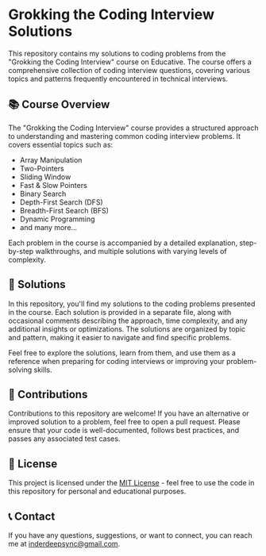 # Grokking the Coding Interview Solutions

This repository contains my solutions to coding problems from the "Grokking the Coding Interview" course on Educative. The course offers a comprehensive collection of coding interview questions, covering various topics and patterns frequently encountered in technical interviews.

## 📚 Course Overview

The "Grokking the Coding Interview" course provides a structured approach to understanding and mastering common coding interview problems. It covers essential topics such as:

- Array Manipulation
- Two-Pointers
- Sliding Window
- Fast & Slow Pointers
- Binary Search
- Depth-First Search (DFS)
- Breadth-First Search (BFS)
- Dynamic Programming
- and many more...

Each problem in the course is accompanied by a detailed explanation, step-by-step walkthroughs, and multiple solutions with varying levels of complexity.

## 🚀 Solutions

In this repository, you'll find my solutions to the coding problems presented in the course. Each solution is provided in a separate file, along with occasional comments describing the approach, time complexity, and any additional insights or optimizations. The solutions are organized by topic and pattern, making it easier to navigate and find specific problems.

Feel free to explore the solutions, learn from them, and use them as a reference when preparing for coding interviews or improving your problem-solving skills.

## 🌟 Contributions

Contributions to this repository are welcome! If you have an alternative or improved solution to a problem, feel free to open a pull request. Please ensure that your code is well-documented, follows best practices, and passes any associated test cases.

## 📄 License

This project is licensed under the [MIT License](LICENSE) - feel free to use the code in this repository for personal and educational purposes.

## 📞 Contact

If you have any questions, suggestions, or want to connect, you can reach me at [inderdeepsync@gmail.com](mailto:inderdeepsync@gmail.com).

